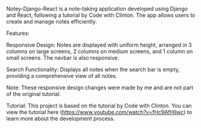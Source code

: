 Notey-Django-React is a note-taking application developed using Django and React, following a tutorial by Code with Clinton. The app allows users to create and manage notes efficiently.

Features:

Responsive Design: Notes are displayed with uniform height, arranged in 3 columns on large screens, 2 columns on medium screens, and 1 column on small screens. The navbar is also responsive.

Search Functionality: Displays all notes when the search bar is empty, providing a comprehensive view of all notes.

Note: These responsive design changes were made by me and are not part of the original tutorial.

Tutorial: This project is based on the tutorial by Code with Clinton. You can view the tutorial here (https://www.youtube.com/watch?v=fHc9AfHllwc) to learn more about the development process.
